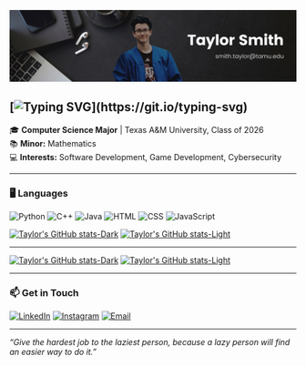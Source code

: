 ![Banner](https://github.com/tsmith422/tsmith422/blob/main/Personal-Banner.png)

[![Typing SVG](https://readme-typing-svg.herokuapp.com?font=Open+Sans&weight=500&size=32&duration=4000&color=F7F7F7&width=435&lines=Howdy!+%F0%9F%91%8B%F0%9F%A4%A0;I'm+Taylor+Smith!)](https://git.io/typing-svg)
---

🎓 **Computer Science Major** | Texas A&M University, Class of 2026  
📚 **Minor:** Mathematics  
💻 **Interests:** Software Development, Game Development, Cybersecurity  

---

### 🖥️ Languages
![Python](https://img.shields.io/badge/-Python-3776AB?logo=python&logoColor=white&style=flat-square)
![C++](https://img.shields.io/badge/-C++-00599C?logo=c%2B%2B&logoColor=white&style=flat-square)
![Java](https://img.shields.io/badge/-Java-007396?logo=java&logoColor=white&style=flat-square)
![HTML](https://img.shields.io/badge/-HTML-E34F26?logo=html5&logoColor=white&style=flat-square)
![CSS](https://img.shields.io/badge/-CSS-1572B6?logo=css3&logoColor=white&style=flat-square)
![JavaScript](https://img.shields.io/badge/-JavaScript-F7DF1E?logo=javascript&logoColor=black&style=flat-square)

[![Taylor's GitHub stats-Dark](https://github-readme-stats-lake-two-67.vercel.app/api/top-langs/?username=tsmith422&layout=compact&show_icons=true&theme=dark#gh-dark-mode-only)](https://github.com/tsmith422/github-readme-stats#gh-dark-mode-only)
[![Taylor's GitHub stats-Light](https://github-readme-stats-lake-two-67.vercel.app/api/top-langs/?username=tsmith422&layout=compact&show_icons=true&theme=default#gh-light-mode-only)](https://github.com/tsmith422/github-readme-stats#gh-light-mode-only)

---

[![Taylor's GitHub stats-Dark](https://github-readme-stats-lake-two-67.vercel.app/api?username=tsmith422&hide=contribs&show_icons=true&theme=dark#gh-dark-mode-only)](https://github.com/tsmith422/github-readme-stats#gh-dark-mode-only)
[![Taylor's GitHub stats-Light](https://github-readme-stats-lake-two-67.vercel.app/api?username=tsmith422&hide=contribs&show_icons=true&theme=default#gh-light-mode-only)](https://github.com/tsmith422/github-readme-stats#gh-light-mode-only)

---

### 📫 Get in Touch
[![LinkedIn](https://img.shields.io/badge/-LinkedIn-0A66C2?logo=linkedin&logoColor=white&style=flat-square)](https://www.linkedin.com/in/smithtas)
[![Instagram](https://img.shields.io/badge/-Instagram-E4405F?logo=instagram&logoColor=white&style=flat-square)](https://www.instagram.com/0taylor_smith0)
[![Email](https://img.shields.io/badge/-Email-D14836?logo=gmail&logoColor=white&style=flat-square)](mailto:smith.taylor@tamu.edu)

---

*“Give the hardest job to the laziest person, because a lazy person will find an easier way to do it.”*

